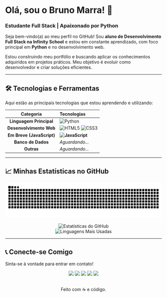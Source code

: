 # Olá, sou o Bruno Marra! 👋

### Estudante Full Stack | Apaixonado por Python

Seja bem-vindo(a) ao meu perfil no GitHub! Sou **aluno de Desenvolvimento Full Stack na Infinity School** e estou em constante aprendizado, com foco principal em **Python** e no desenvolvimento web.

Estou construindo meu portfólio e buscando aplicar os conhecimentos adquiridos em projetos práticos. Meu objetivo é evoluir como desenvolvedor e criar soluções eficientes.

---

## 🛠️ Tecnologias e Ferramentas

Aqui estão as principais tecnologias que estou aprendendo e utilizando:

| Categoria | Tecnologias |
| :---: | :--- |
| **Linguagem Principal** | <div align="left">![Python](https://img.shields.io/badge/Python-14354C?style=for-the-badge&logo=python&logoColor=white)</div> |
| **Desenvolvimento Web** | <div align="left">![HTML5](https://img.shields.io/badge/HTML5-E34F26?style=for-the-badge&logo=html5&logoColor=white)&nbsp;![CSS3](https://img.shields.io/badge/CSS3-1572B6?style=for-the-badge&logo=css3&logoColor=white)</div> |
| **Em Breve (JavaScript)** | <div align="left">**![JavaScript](https://img.shields.io/badge/JavaScript-F7DF1E?style=for-the-badge&logo=javascript&logoColor=black)**</div> |
| **Banco de Dados** | *Aguardando...* |
| **Outras** | *Aguardando...* |

---

## 📈 Minhas Estatísticas no GitHub

<p align="center">
<img src="./github-contribution-grid-snake.svg" alt="Cobrinha Comendo Commits" />
<br/>
<br/>
<img src="https://github-readme-stats.vercel.app/api?username=bcmmarra&show_icons=true&theme=dark&rank_icon=github&hide_border=true"
alt="Estatísticas do GitHub"
/>
<br/>
<img src="https://github-readme-stats.vercel.app/api/top-langs/?username=bcmmarra&layout=compact&langs_count=5&theme=dark&hide_border=true"
alt="Linguagens Mais Usadas"
/>
</p>

---

## 📞 Conecte-se Comigo

Sinta-se à vontade para entrar em contato!

<div align="center">
    <a href="https://www.linkedin.com/in/bruno-marra-71886918b/" target="_blank"><img src="https://img.shields.io/badge/-LinkedIn-%230077B5?style=for-the-badge&logo=linkedin&logoColor=white" target="_blank"></a>
    <a href="mailto:bcm_marra@gmail.com"><img src="https://img.shields.io/badge/-Gmail-%23EA4335?style=for-the-badge&logo=gmail&logoColor=white" target="_blank"></a>
    <a href="http://wa.me/5531991853333" target="_blank"><img src="https://img.shields.io/badge/WhatsApp-25D366?style=for-the-badge&logo=whatsapp&logoColor=white" target="_blank" /></a>
    <a href="https://instagram.com/bruno_c_marra" target="_blank"><img src="https://img.shields.io/badge/-Instagram-%23E4405F?style=for-the-badge&logo=instagram&logoColor=white" target="_blank"></a>
    <a href="https://www.youtube.com/@brunomarra2797" target="_blank"><img src="https://img.shields.io/badge/YouTube-FF0000?style=for-the-badge&logo=youtube&logoColor=white" target="_blank"></a>
</div>

<br>
<p align="center">Feito com ☕ e código.</p>
